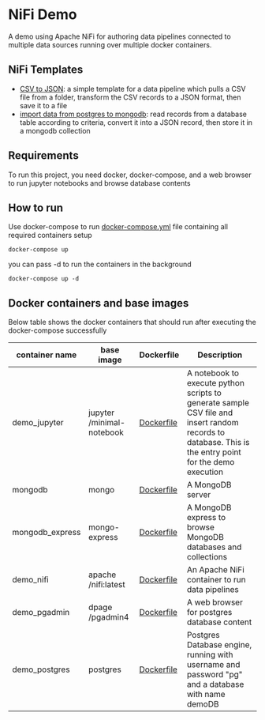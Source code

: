 # NiFi Demo
A demo using Apache NiFi for authoring data pipelines connected
to multiple data sources running over multiple docker containers.

## NiFi Templates
* [CSV to JSON](./nifi/templates/convert-csv-to-json.xml): a simple template for
a data pipeline which pulls a CSV file from a folder, transform the CSV records to
a JSON format, then save it to a file 
* [import data from postgres to mongodb](./nifi/templates/database-to-mongo.xml): read
records from a database table  according to criteria, convert it into a JSON record,
then store it in a mongodb collection

## Requirements
To run this project, you need docker, docker-compose, and a web browser to run
jupyter notebooks and browse database contents

## How to run
Use docker-compose to run [docker-compose.yml](docker-compose.yml) file 
containing all required containers setup 

```shell script
docker-compose up
```
you can pass -d to run the containers in the background
```shell script
docker-compose up -d
```

## Docker containers and base images
Below table shows the docker containers that should run after executing
the docker-compose successfully

| container name  | base image                | Dockerfile                               | Description                                                                                                                                             |
|-----------------|---------------------------|------------------------------------------|---------------------------------------------------------------------------------------------------------------------------------------------------------|
| demo_jupyter    | jupyter /minimal-notebook | [Dockerfile](./jupyter/Dockerfile)       | A notebook to execute python scripts to generate sample CSV file and insert random records to database.  This is the entry point for the demo execution |
| mongodb         | mongo                     | [Dockerfile](./mongo/Dockerfile)         | A MongoDB server                                                                                                                                        |
| mongodb_express | mongo-express             | [Dockerfile](./mongo-express/Dockerfile) | A MongoDB express to browse MongoDB databases and collections                                                                                           |
| demo_nifi       | apache /nifi:latest       | [Dockerfile](./nifi/Dockerfile)          | An Apache NiFi container to run data pipelines                                                                                                          |
| demo_pgadmin    | dpage /pgadmin4           | [Dockerfile](./pgadmin/Dockerfile)       | A web browser for postgres database content                                                                                                             |
| demo_postgres   | postgres                  | [Dockerfile](./postgres/Dockerfile)      | Postgres Database engine, running with username and password "pg" and a database with name demoDB                                                       |



